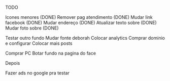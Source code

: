TODO

Icones menores (DONE)
Remover pag atendimento (DONE)
Mudar link facebook (DONE)
Mudar endereço (DONE)
Atualizar texto sobre (DONE)
Mudar foto sobre (DONE)

Testar outro fundo
Mudar fonte deborah
Colocar analytics
Comprar dominio e configurar
Colocar mais posts

Comprar PC
Botar fundo na pagina do face

Depois

Fazer ads no google pra testar
